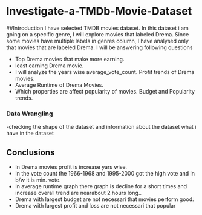 # Investigate-a-TMDb-Movie-Dataset

##Introduction
I have selected TMDB movies dataset. In this dataset i am going on a specific genre, I will explore movies that labeled Drema. Since some movies have multiple labels in genres
column, I have analysed only that movies that are labeled Drema. I will be answering following questions

- Top Drema movies that make more earning.
- least earning Drema movie.
- I will analyze the years wise average_vote_count. Profit trends of Drema movies.
- Average Runtime of Drema Movies.
- Which properties are affect popularity of movies. Budget and Popularity trends.

### Data Wrangling
-checking the shape of the dataset and information about the dataset what i have in the dataset

## Conclusions
- In Drema movies profit is increase yars wise.
- In the vote count the 1966-1968 and 1995-2000 got the high vote and in b/w it is min. vote.
- In average runtime graph there graph is decline for a short times and increase overall trend are nearabout 2 hours long..
- Drema with largest budget are not necessari that movies perform good.
- Drema with largest profit and loss are not necessari that popular
